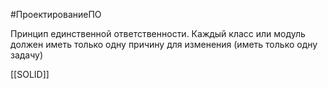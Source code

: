#ПроектированиеПО 

Принцип единственной ответственности.
Каждый класс или модуль должен иметь только одну причину для изменения (иметь только одну задачу)

[[SOLID]]